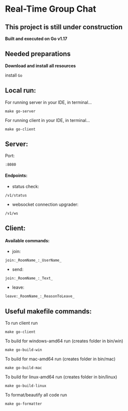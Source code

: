 # Real-Time Group Chat

## This project is still under construction

**Built and executed on Go v1.17**

## Needed preparations

**Download and install all resources**

install `Go`

## Local run:

For running server in your IDE, in terminal...

```
make go-server
```

For running client in your IDE, in terminal...

```
make go-client
```

## Server:

Port:

```
:8080
```

#### Endpoints:

* status check:

```
/v1/status
```

* websocket connection upgrader:

```
/v1/ws
```

## Client:

#### Available commands:

* join:

```
join:_RoomName_:_UserName_
```

* send:
```
join:_RoomName_:_Text_
```

* leave:
```
leave:_RoomName_:_ReasonToLeave_
```


## Useful makefile commands:

To run client run

```
make go-client
```

To build for windows-amd64 run (creates folder in bin/win)

```
make go-build-win
```

To build for mac-amd64 run (creates folder in bin/mac)

```
make go-build-mac
```

To build for linux-amd64 run (creates folder in bin/linux)

```
make go-build-linux
```

To format/beautify all code run

```
make go-formatter
```